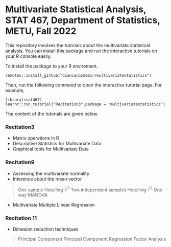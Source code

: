 # Multivariate Statistical Analysis, STAT 467, Department of Statistics, METU, Fall 2022

This repository involves the tutorials about the multivariate statistical analysis. You can install this package and run the interactive tutorials on your R console easily. 

To install the package to your R enviroment.

```
remotes::install_github("ozancanozdemir/multivariatestatistics")
```
Then, run the following command to open the interactive tutorial page.  For example, 

```
library(stat467)
learnr::run_tutorial("Recitation3",package = "multivariatestatistics")
```

The content of the tutorials are given below. 

### Recitation3 

+ Matrix operations in R 
+ Descriptive Statistics for Multivariate Data 
+ Graphical tools for Multivariate Data 

### Recitation9

+ Assessing the multivariate normality
+ Inference about the mean vector
> One sample Hotelling $T^2$ 
> Two independent samples Hotelling $T^2$
> One way MANOVA
+ Multivariate Multiple Linear Regression 

### Recitation 11 

+ Dimesion reduction techniques 

> Principal Component
> Principal Component Regression 
> Factor Analysis 
